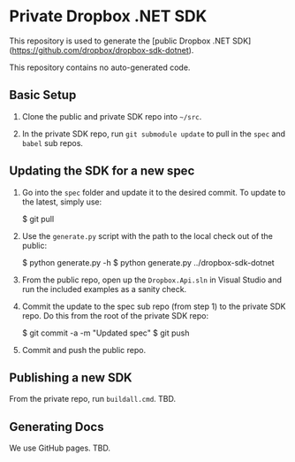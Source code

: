 Private Dropbox .NET SDK
========================

This repository is used to generate the [public Dropbox .NET SDK]
(https://github.com/dropbox/dropbox-sdk-dotnet).

This repository contains no auto-generated code.

Basic Setup
-----------

1. Clone the public and private SDK repo into `~/src`.

2. In the private SDK repo, run `git submodule update` to pull in the `spec`
   and `babel` sub repos.

Updating the SDK for a new spec
-------------------------------

1. Go into the `spec` folder and update it to the desired commit. To update to
   the latest, simply use:

    $ git pull

2. Use the `generate.py` script with the path to the local check out of the public:

    $ python generate.py -h
    $ python generate.py ../dropbox-sdk-dotnet

3. From the public repo, open up the `Dropbox.Api.sln` in Visual Studio and run
   the included examples as a sanity check.

4. Commit the update to the spec sub repo (from step 1) to the private SDK repo.
   Do this from the root of the private SDK repo:

    $ git commit -a -m "Updated spec"
    $ git push

5. Commit and push the public repo.


Publishing a new SDK
--------------------

From the private repo, run `buildall.cmd`. TBD.


Generating Docs
---------------

We use GitHub pages. TBD.

